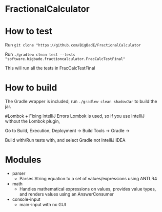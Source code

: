 # FractionalCalculator

# How to test
Run ``git clone "https://github.com/BigBadE/FractionalCalculator``

Run ``./gradlew clean test --tests "software.bigbade.fractioncalculator.FracCalcTestFinal"``

This will run all the tests in FracCalcTestFinal

# How to build
The Gradle wrapper is included, run ``./gradlew clean shadowJar`` to build the jar.

#Lombok + Fixing IntelliJ Errors
Lombok is used, so if you use IntelliJ without the Lombok plugin,

Go to Build, Execution, Deployment -> Build Tools -> Gradle ->

Build with/Run tests with, and select Gradle not IntelliJ IDEA

# Modules
- parser
    - Parses String equation to a set of values/expressions using ANTLR4
- math
    - Handles mathematical expressions on values, provides value types, and renders values using an AnswerConsumer
- console-input
    - main-input with no GUI
